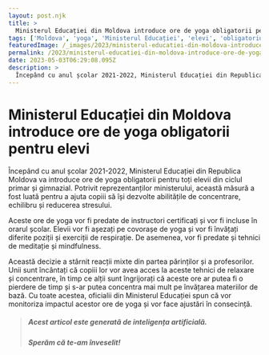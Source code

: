 ```yaml
---
layout: post.njk
title: >
  Ministerul Educației din Moldova introduce ore de yoga obligatorii pentru elevi
tags: ['Moldova', 'yoga', 'Ministerul Educației', 'elevi', 'obligatoriu']
featuredImage: /_images/2023/ministerul-educatiei-din-moldova-introduce-ore-de-yoga-obligatorii-pentru-elevi.jpg
permalink: /2023/ministerul-educatiei-din-moldova-introduce-ore-de-yoga-obligatorii-pentru-elevi.html
date: 2023-05-03T06:29:08.095Z
description: >
  Începând cu anul școlar 2021-2022, Ministerul Educației din Republica Moldova va introduce ore de yoga obligatorii pentru toți elevii din ciclul primar și gimnazial. Potrivit reprezentanților ministerului, această măsură a fost luată pentru a ajuta copiii să își dezvolte abilitățile de concentrare, echilibru și reducerea stresului.
---
```


# Ministerul Educației din Moldova introduce ore de yoga obligatorii pentru elevi

Începând cu anul școlar 2021-2022, Ministerul Educației din Republica Moldova va introduce ore de yoga obligatorii pentru toți elevii din ciclul primar și gimnazial. Potrivit reprezentanților ministerului, această măsură a fost luată pentru a ajuta copiii să își dezvolte abilitățile de concentrare, echilibru și reducerea stresului.

Aceste ore de yoga vor fi predate de instructori certificați și vor fi incluse în orarul școlar. Elevii vor fi așezați pe covorașe de yoga și vor fi învățați diferite poziții și exerciții de respirație. De asemenea, vor fi predate și tehnici de meditație și mindfulness.

Această decizie a stârnit reacții mixte din partea părinților și a profesorilor. Unii sunt încântați că copiii lor vor avea acces la aceste tehnici de relaxare și concentrare, în timp ce alții sunt îngrijorați că aceste ore ar putea fi o pierdere de timp și s-ar putea concentra mai mult pe învățarea materiilor de bază. Cu toate acestea, oficialii din Ministerul Educației spun că vor monitoriza impactul acestor ore de yoga și vor face ajustări în consecință.

> ##### Acest articol este generată de inteligența artificială.
> ##### Sperăm că te-am înveselit!
